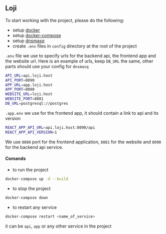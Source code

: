 ## Loji
To start working with the project, please do the following:
- setup [docker](https://www.docker.com/get-started)
- setup [docker-compose](https://docs.docker.com/compose/install/)
- setup [dnsmasq](https://wiki.debian.org/HowTo/dnsmasq)
- create `.env` files in `config` directory at the root of the project

`.env` file we use to specify urls for the backend api, the frontend app and the website url. Here is an example of urls, keep `DB_URL` the same, other parts should use your config for `dnsmasq`
```bash
API_URL=api.loji.host
API_PORT=8090
APP_URL=app.loji.host
APP_PORT=8080
WEBSITE_URL=loji.host
WEBSITE_PORT=8081
DB_URL=postgresql://postgres

```


`.app.env` we use for the frontend app, it should contain a link to api and its version
```bash
REACT_APP_API_URL=api.loji.host:8090/api
REACT_APP_API_VERSION=1
```

We use `8080` port for the frontend application, `8081` for the website and `8090` for the backend api service.

#### Comands

- to run the project
```bash
docker-compose up -d --build
```

- to stop the project
```bash
docker-compose down
```

- to restart any service
```bash
docker-compose restart <name_of_service>
```
it can be `api`, `app` or any other service in the project
